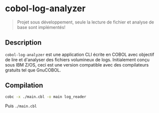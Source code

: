 # cobol-log-analyzer
> Projet sous développement, seule la lecture de fichier et analyse de base sont implémentés!
## Description

`cobol-log-analyzer` est une application CLI écrite en COBOL avec objectif de lire et d'analyser des fichiers volumineux de logs. Initialement conçu sous IBM Z/OS, ceci est une version compatible avec des compilateurs gratuits tel que GnuCOBOL.

## Compilation 
```sh
cobc -x ./main.cbl -o main log_reader
```
Puis `./main.cbl`
